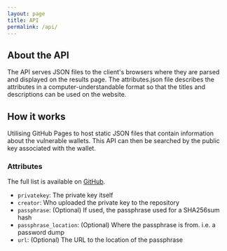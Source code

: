 ```yaml
---
layout: page
title: API
permalink: /api/
--- 
```


## About the API

The API serves JSON files to the client's browsers where they are parsed and displayed on the results page. 
The attributes.json file describes the attributes in a computer-understandable format so that the titles and descriptions can be used on the website. 

## How it works
Utilising GitHub Pages to host static JSON files that contain information about the vulnerable wallets. This API can then be searched by the public key associated with the wallet. 

### Attributes
The full list is available on [GitHub](https://github.com/HasMyWalletBeenPwned/api).

- `privatekey`: The private key itself
- `creator`: Who uploaded the private key to the repository
- `passphrase`: (Optional) If used, the passphrase used for a SHA256sum hash
- `passphrase_location`: (Optional) Where the passphrase is from. i.e. a password dump
- `url`: (Optional) The URL to the location of the passphrase 
